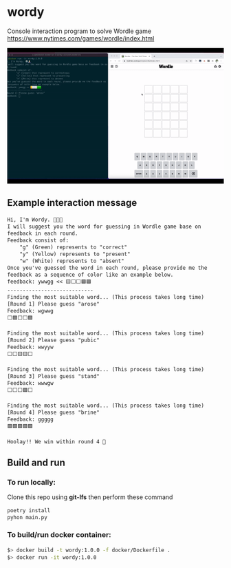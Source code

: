 # wordy
Console interaction program to solve Wordle game https://www.nytimes.com/games/wordle/index.html

![wordy_wordle](public/wordy_wordle.gif)

## Example interaction message
```
Hi, I'm Wordy. 🤖🙏🏻
I will suggest you the word for guessing in Wordle game base on feedback in each round.
Feedback consist of:
	"g" (Green) represents to "correct"
	"y" (Yellow) represents to "present"
	"w" (White) represents to "absent"
Once you've guessed the word in each round, please provide me the feedback as a sequence of color like an example below.
feedback: ywwgg << 🟨⬜⬜🟩🟩
----------------------------
Finding the most suitable word... (This process takes long time)
[Round 1] Please guess "arose"
Feedback: wgwwg
⬜🟩⬜⬜🟩

Finding the most suitable word... (This process takes long time)
[Round 2] Please guess "pubic"
Feedback: wwyyw
⬜⬜🟨🟨⬜

Finding the most suitable word... (This process takes long time)
[Round 3] Please guess "stand"
Feedback: wwwgw
⬜⬜⬜🟩⬜

Finding the most suitable word... (This process takes long time)
[Round 4] Please guess "brine"
Feedback: ggggg
🟩🟩🟩🟩🟩

Hoolay!! We win within round 4 🎉
```

## Build and run

### To run locally:

Clone this repo using **git-lfs** then perform these command
```
poetry install
pyhon main.py
```

### To build/run docker container:
```bash
$> docker build -t wordy:1.0.0 -f docker/Dockerfile .
$> docker run -it wordy:1.0.0
```
